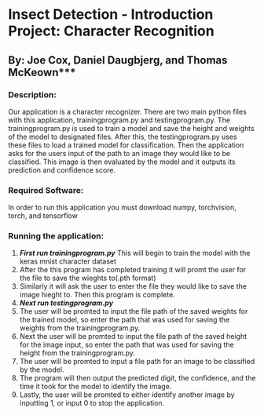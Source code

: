 # Insect Detection - Introduction Project: Character Recognition
## By: Joe Cox, Daniel Daugbjerg, and Thomas McKeown***

### Description:
Our application is a character recognizer. There are two main python files with this application, trainingprogram.py and testingprogram.py. The trainingprogram.py is used to train a model and save the height and weights of the model to designated files. After this, the testingprogram.py uses these files to load a trained model for classification. Then the application asks for the users input of the path to an image they would like to be classified. This image is then evaluated by the model and it outputs its prediction and confidence score.

### Required Software:
In order to run this application you must download numpy, torchvision, torch, and tensorflow

### Running the application:
1) ***First run trainingprogram.py*** This will begin to train the model with the keras mnist character dataset
2) After the this program has completed training it will promt the user for the file to save the wieghts to(.pth format)
3) Similarly it will ask the user to enter the file they would like to save the image hieght to. Then this program is complete.
4) ***Next run testingprogram.py***
5) The user will be promted to input the file path of the saved weights for the trained model, so enter the path that was used for saving the weights from the trainingprogram.py.
6) Next the user will be promted to input the file path of the saved height for the image input, so enter the path that was used for saving the height from the trainingprogram.py.
7) The user will be promted to input a file path for an image to be classified by the model.
8) The program will then output the predicted digit, the confidence, and the time it took for the model to identify the image.
9) Lastly, the user will be promted to either identify another image by inputting 1, or input 0 to stop the application.